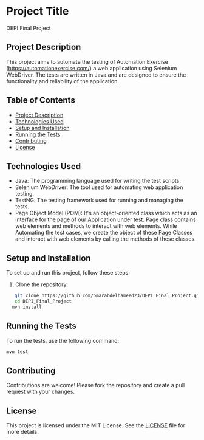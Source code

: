 # Project Title
DEPI Final Project

## Project Description
This project aims to automate the testing of Automation Exercise (https://automationexercise.com/) a web application using Selenium WebDriver. The tests are written in Java and are designed to ensure the functionality and reliability of the application.

## Table of Contents
- [Project Description](#project-description)
- [Technologies Used](#technologies-used)
- [Setup and Installation](#setup-and-installation)
- [Running the Tests](#running-the-tests)
- [Contributing](#contributing)
- [License](#license)

## Technologies Used
- Java: The programming language used for writing the test scripts.
- Selenium WebDriver: The tool used for automating web application testing.
- TestNG: The testing framework used for running and managing the tests.
- Page Object Model (POM): It's an object-oriented class which acts as an interface for the page of our Application under test. Page class contains web elements and methods to interact with web elements. While Automating the test cases, we create the object of these Page Classes and interact with web elements by calling the methods of these classes.

## Setup and Installation
To set up and run this project, follow these steps:
1. Clone the repository:
```bash
   git clone https://github.com/omarabdelhameed23/DEPI_Final_Project.git
   cd DEPI_Final_Project
  mvn install
```

## Running the Tests
To run the tests, use the following command:
```bash
mvn test
```

## Contributing
Contributions are welcome! Please fork the repository and create a pull request with your changes.

## License
This project is licensed under the MIT License. See the [LICENSE](LICENSE) file for more details.



